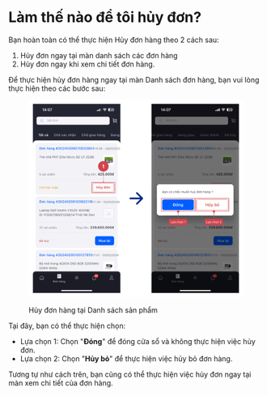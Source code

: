# Làm thế nào để tôi hủy đơn?

Bạn hoàn toàn có thể thực hiện Hủy đơn hàng theo 2 cách sau:

1. Hủy đơn ngay tại màn danh sách các đơn hàng
2. Hủy đơn ngay khi xem chi tiết đơn hàng.

Để thực hiện hủy đơn hàng ngay tại màn Danh sách đơn hàng, bạn vui lòng thực hiện theo các bước sau:

<figure><img src="../.gitbook/assets/image (33).png" alt=""><figcaption><p>Hủy đơn hàng tại Danh sách sản phẩm</p></figcaption></figure>

Tại đây, bạn có thể thực hiện chọn:

* Lựa chọn 1: Chọn "**Đóng**" để đóng cửa sổ và không thực hiện việc hủy đơn.
* Lựa chọn 2: Chọn "**Hủy bỏ**" để thực hiện việc hủy bỏ đơn hàng.

Tương tự như cách trên, bạn cũng có thể thực hiện việc hủy đơn ngay tại màn xem chi tiết của đơn hàng.
